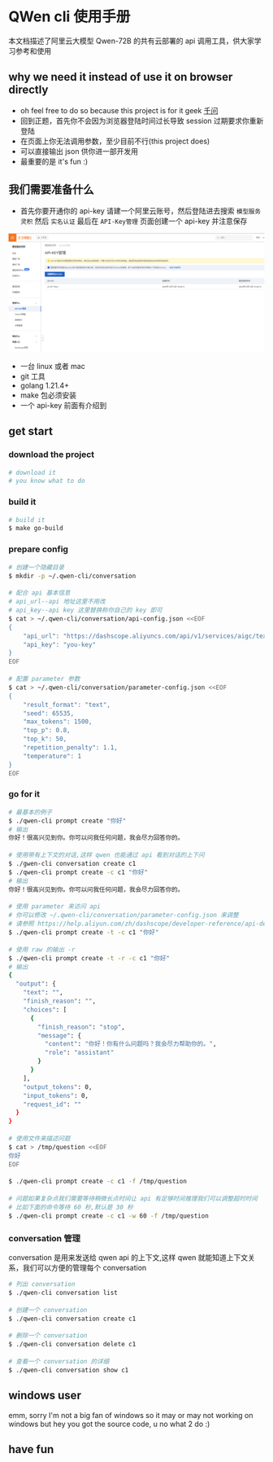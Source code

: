 # QWen cli 使用手册

本文档描述了阿里云大模型 Qwen-72B 的共有云部署的 api 调用工具，供大家学习参考和使用

## why we need it instead of use it on browser directly

* oh feel free to do so because this project is for it geek [千问](https://tongyi.aliyun.com/)
* 回到正题，首先你不会因为浏览器登陆时间过长导致 session 过期要求你重新登陆
* 在页面上你无法调用参数，至少目前不行(this project does)
* 可以直接输出 json 供你进一部开发用
* 最重要的是 it's fun :)

## 我们需要准备什么

* 首先你要开通你的 api-key 请建一个阿里云账号，然后登陆进去搜索 `模型服务灵积` 然后 `实名认证` 最后在 `API-Key管理` 页面创建一个 api-key 并注意保存

![cubic](docs/images/1.png)

* 一台 linux 或者 mac
* git 工具
* golang 1.21.4+
* make 包必须安装
* 一个 api-key 前面有介绍到

## get start

### download the project

```bash
# download it
# you know what to do
```

### build it

```bash
# build it
$ make go-build
```

### prepare config

```bash
# 创建一个隐藏目录
$ mkdir -p ~/.qwen-cli/conversation

# 配合 api 基本信息
# api_url--api 地址这里不用改
# api_key--api key 这里替换称你自己的 key 即可
$ cat > ~/.qwen-cli/conversation/api-config.json <<EOF
{
    "api_url": "https://dashscope.aliyuncs.com/api/v1/services/aigc/text-generation/generation",
    "api_key": "you-key"
}
EOF

# 配置 parameter 参数
$ cat > ~/.qwen-cli/conversation/parameter-config.json <<EOF
{
    "result_format": "text",
    "seed": 65535,
    "max_tokens": 1500,
    "top_p": 0.8,
    "top_k": 50,
    "repetition_penalty": 1.1,
    "temperature": 1
}
EOF
```

### go for it

```bash
# 最基本的例子
$ ./qwen-cli prompt create "你好"
# 输出
你好！很高兴见到你。你可以问我任何问题，我会尽力回答你的。

# 使用带有上下文的对话,这样 qwen 也能通过 api 看到对话的上下问
$ ./gwen-cli conversation create c1
$ ./qwen-cli prompt create -c c1 "你好"
# 输出
你好！很高兴见到你。你可以问我任何问题，我会尽力回答你的。

# 使用 parameter 来访问 api
# 你可以修改 ~/.qwen-cli/conversation/parameter-config.json 来调整
# 请参照 https://help.aliyun.com/zh/dashscope/developer-reference/api-details?spm=5176.28630291.0.0.5ef87eb5UNmxpe&disableWebsiteRedirect=true
$ ./qwen-cli prompt create -t -c c1 "你好"

# 使用 raw 的输出 -r
$ ./qwen-cli prompt create -t -r -c c1 "你好"
# 输出
{
  "output": {
    "text": "",
    "finish_reason": "",
    "choices": [
      {
        "finish_reason": "stop",
        "message": {
          "content": "你好！你有什么问题吗？我会尽力帮助你的。",
          "role": "assistant"
        }
      }
    ],
    "output_tokens": 0,
    "input_tokens": 0,
    "request_id": ""
  }
}

# 使用文件来描述问题
$ cat > /tmp/question <<EOF
你好
EOF

$ ./qwen-cli prompt create -c c1 -f /tmp/question

# 问题如果复杂点我们需要等待稍微长点时间让 api 有足够时间推理我们可以调整超时时间
# 比如下面的命令等待 60 秒,默认是 30 秒
$ ./qwen-cli prompt create -c c1 -w 60 -f /tmp/question
```

### conversation 管理

conversation 是用来发送给 qwen api 的上下文,这样 qwen 就能知道上下文关系，我们可以方便的管理每个 conversation

```bash
# 列出 conversation
$ ./qwen-cli conversation list

# 创建一个 conversation
$ ./qwen-cli conversation create c1

# 删除一个 conversation
$ ./qwen-cli conversation delete c1

# 查看一个 conversation 的详细
$ ./qwen-cli conversation show c1
```

## windows user

emm, sorry I'm not a big fan of windows so it may or may not working on windows but hey you got the source code, u no what 2 do :)

## have fun
